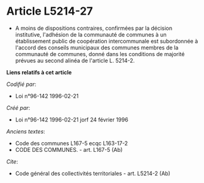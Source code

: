 # Article L5214-27

- A moins de dispositions contraires, confirmées par la décision institutive, l'adhésion de la communauté de communes à un
établissement public de coopération intercommunale est subordonnée à l'accord des conseils municipaux des communes membres de
la communauté de communes, donné dans les conditions de majorité prévues au second alinéa de l'article L. 5214-2.

**Liens relatifs à cet article**

_Codifié par_:

  - Loi n°96-142 1996-02-21

_Créé par_:

  - Loi n°96-142 1996-02-21 jorf 24 février 1996

_Anciens textes_:

  - Code des communes L167-5 ecqc L163-17-2
  - CODE DES COMMUNES. - art. L167-5 (Ab)

_Cite_:

  - Code général des collectivités territoriales - art. L5214-2 (Ab)
